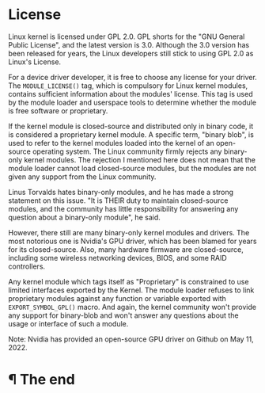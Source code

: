 # License

Linux kernel is licensed under GPL 2.0. GPL shorts for the "GNU General Public
License", and the latest version is 3.0. Although the 3.0 version has been
released for years, the Linux developers still stick to using GPL 2.0 as
Linux's License.

For a device driver developer, it is free to choose any license for your driver.
The `MODULE_LICENSE()` tag, which is compulsory for Linux kernel modules,
contains sufficient information about the modules' license. This tag is used by
the module loader and userspace tools to determine whether the module is free
software or proprietary.

If the kernel module is closed-source and distributed only in binary code, it
is considered a proprietary kernel module. A specific term, "binary blob", is
used to refer to the kernel modules loaded into the kernel of an open-source
operating system. The Linux community firmly rejects any binary-only kernel
modules. The rejection I mentioned here does not mean that the module loader
cannot load closed-source modules, but the modules are not given any support
from the Linux community.

Linus Torvalds hates binary-only modules, and he has made a strong statement on
this issue. "It is THEIR duty to maintain closed-source modules, and the
community has little responsibility for answering any question about a
binary-only module", he said.

However, there still are many binary-only kernel modules and drivers. The most
notorious one is Nvidia's GPU driver, which has been blamed for years for its
closed-source. Also, many hardware firmware are closed-source, including some
wireless networking devices, BIOS, and some RAID controllers.

Any kernel module which tags itself as "Proprietary" is constrained to use
limited interfaces exported by the Kernel. The module loader refuses to link
proprietary modules against any function or variable exported with
`EXPORT_SYMBOL_GPL()` macro. And again, the kernel community won't provide any
support for binary-blob and won't answer any questions about the usage or
interface of such a module.

Note: Nvidia has provided an open-source GPU driver on Github on May 11, 2022.

# ¶ The end

